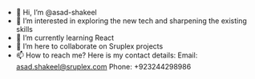 - 👋 Hi, I’m @asad-shakeel
- 👀 I’m interested in exploring the new tech and sharpening the existing skills
- 🌱 I’m currently learning React
- 💞️ I’m here to collaborate on Sruplex projects
- 📫 How to reach me? Here is my contact details: 
Email: asad.shakeel@sruplex.com 
Phone: +923244298986

<!---
asad-shakeel/asad-shakeel is a ✨ special ✨ repository because its `README.md` (this file) appears on your GitHub profile.
You can click the Preview link to take a look at your changes.
--->
